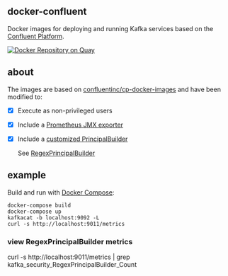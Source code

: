 docker-confluent
----------------

Docker images for deploying and running Kafka services based on the [Confluent Platform](https://www.confluent.io/product/confluent-platform/).

[![Docker Repository on Quay](https://quay.io/repository/nordstrom/confluent-kafka-broker/status "Docker Repository on Quay")](https://quay.io/repository/nordstrom/confluent-kafka-broker)

## about

The images are based on [confluentinc/cp-docker-images](https://github.com/confluentinc/cp-docker-images) and have been modified to:
- [x] Execute as non-privileged users
- [x] Include a [Prometheus JMX exporter](https://github.com/prometheus/jmx_exporter)
- [x] Include a [customized PrincipalBuilder](https://docs.confluent.io/current/kafka/authorization.html#user-names)

  See [RegexPrincipalBuilder](https://github.com/Nordstrom/kafka-regex-principal-builder)

## example

Build and run with [Docker Compose](https://docs.docker.com/compose/):

```
docker-compose build
docker-compose up
kafkacat -b localhost:9092 -L
curl -s http://localhost:9011/metrics
```

### view RegexPrincipalBuilder metrics
curl -s http://localhost:9011/metrics | grep kafka_security_RegexPrincipalBuilder_Count
